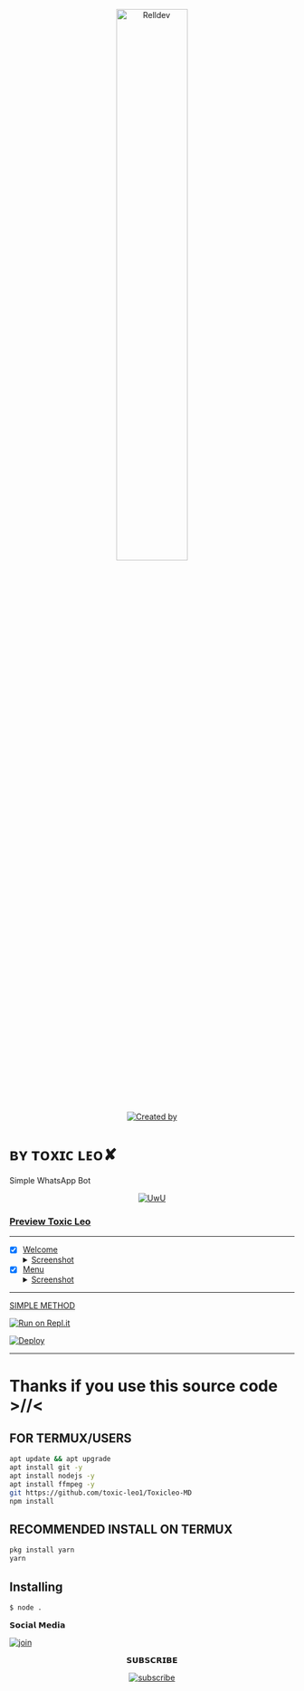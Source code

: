 <p align="center">
    <img src="https://i.postimg.cc/pXZW2gSv/null-20220918-WA0002.jpg" width="50%" height="50%" alt="Relldev"/>
    <br>
    <a href="https://github.com/toxic-leo1"><img title="Created by" src="https://img.shields.io/badge/Creator-Toxic Leo-green?style=for-the-badge&logo=github"></a>
</p>

# ʙʏ ᴛᴏxɪᴄ ʟᴇᴏ✘

Simple WhatsApp Bot

<p align="center">
  <a href="https://github.com/toxic-leo1"><img src="http://readme-typing-svg.herokuapp.com?color=7FFF00&center=true&vCenter=true&multiline=false&lines=Simple+Whatsapp+Bot;Base+ori+by+Akash;Give+star+and+forks+this+repo; Script+By+Toxic-Leo" alt="UwU">
</p>

### Preview Toxic Leo
------------------
- [x] Welcome <details><summary>Screenshot</summary><img src="https://i.postimg.cc/pXZW2gSv/null-20220918-WA0002.jpg"></details>
- [x] Menu <details><summary>Screenshot</summary><img src="https://telegra.ph/file/d049caecbc4fcc69b7085.jpg"></details>
------------------
SIMPLE METHOD

[![Run on Repl.it](https://repl.it/badge/github/quiec/whatsAlfa)](https://replit.com/@KalippanSer/KALIPPANSER-OR?v=1)

[![Deploy](https://www.herokucdn.com/deploy/button.svg)](https://heroku.com/deploy?template=https://github.com/Afx-ToxicLeo/ToxicLeo-MD)
 
   

---------
  
  
  # Thanks if you use this source code >//<


## FOR TERMUX/USERS

```bash
apt update && apt upgrade
apt install git -y
apt install nodejs -y
apt install ffmpeg -y
git https://github.com/toxic-leo1/Toxicleo-MD
npm install
```

## RECOMMENDED INSTALL ON TERMUX

```bash
pkg install yarn
yarn
```

## Installing
```bash
$ node .
```
      
𝗦𝗼𝗰𝗶𝗮𝗹 𝗠𝗲𝗱𝗶𝗮 

[![join](https://github.com/Alien-alfa/PublicBot/blob/main/wlogo.svg.png)](https://chat.whatsapp.com/FCwVcEZvwWLCcO0h1P2IBG)
  <div align="center">


𝗦𝗨𝗕𝗦𝗖𝗥𝗜𝗕𝗘

[![subscribe](https://i.ibb.co/mqttCVQ/images-1-1.png)](https://youtube.com/channel/UCNAXcvRkE73MkHNC0RH1_5Q)




